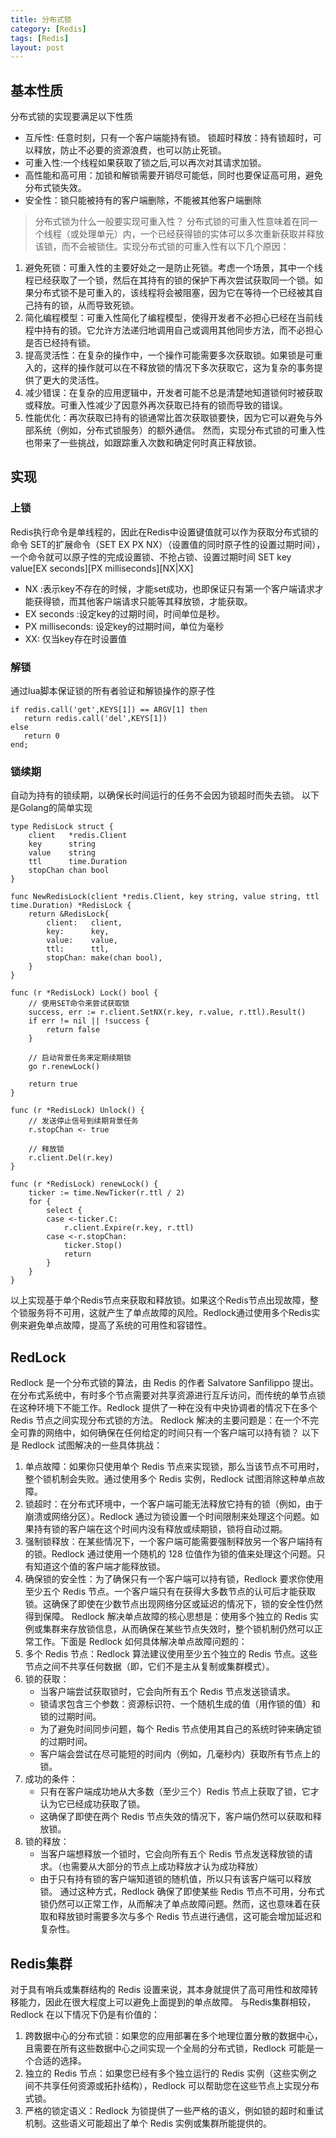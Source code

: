 ```yaml
---
title: 分布式锁
category: [Redis]
tags: [Redis]
layout: post
---
```

## 基本性质
分布式锁的实现要满足以下性质
* 互斥性: 任意时刻，只有一个客户端能持有锁。
锁超时释放：持有锁超时，可以释放，防止不必要的资源浪费，也可以防止死锁。
* 可重入性:一个线程如果获取了锁之后,可以再次对其请求加锁。
* 高性能和高可用：加锁和解锁需要开销尽可能低，同时也要保证高可用，避免分布式锁失效。
* 安全性：锁只能被持有的客户端删除，不能被其他客户端删除
> 分布式锁为什么一般要实现可重入性？
分布式锁的可重入性意味着在同一个线程（或处理单元）内，一个已经获得锁的实体可以多次重新获取并释放该锁，而不会被锁住。实现分布式锁的可重入性有以下几个原因：
1. 避免死锁：可重入性的主要好处之一是防止死锁。考虑一个场景，其中一个线程已经获取了一个锁，然后在其持有的锁的保护下再次尝试获取同一个锁。如果分布式锁不是可重入的，该线程将会被阻塞，因为它在等待一个已经被其自己持有的锁，从而导致死锁。
2. 简化编程模型：可重入性简化了编程模型，使得开发者不必担心已经在当前线程中持有的锁。它允许方法递归地调用自己或调用其他同步方法，而不必担心是否已经持有锁。
3. 提高灵活性：在复杂的操作中，一个操作可能需要多次获取锁。如果锁是可重入的，这样的操作就可以在不释放锁的情况下多次获取它，这为复杂的事务提供了更大的灵活性。
4. 减少错误：在复杂的应用逻辑中，开发者可能不总是清楚地知道锁何时被获取或释放。可重入性减少了因意外再次获取已持有的锁而导致的错误。
5. 性能优化：再次获取已持有的锁通常比首次获取锁要快，因为它可以避免与外部系统（例如，分布式锁服务）的额外通信。
然而，实现分布式锁的可重入性也带来了一些挑战，如跟踪重入次数和确定何时真正释放锁。
## 实现
### 上锁
Redis执行命令是单线程的，因此在Redis中设置键值就可以作为获取分布式锁的命令
SET的扩展命令（SET EX PX NX）（设置值的同时原子性的设置过期时间），一个命令就可以原子性的完成设置锁、不抢占锁、设置过期时间
SET key value[EX seconds][PX milliseconds][NX|XX]
- NX :表示key不存在的时候，才能set成功，也即保证只有第一个客户端请求才能获得锁，而其他客户端请求只能等其释放锁，才能获取。
- EX seconds :设定key的过期时间，时间单位是秒。
- PX milliseconds: 设定key的过期时间，单位为毫秒
- XX: 仅当key存在时设置值
### 解锁
通过lua脚本保证锁的所有者验证和解锁操作的原子性
```
if redis.call('get',KEYS[1]) == ARGV[1] then 
   return redis.call('del',KEYS[1]) 
else
   return 0
end;
```
### 锁续期
自动为持有的锁续期，以确保长时间运行的任务不会因为锁超时而失去锁。
以下是Golang的简单实现
```
type RedisLock struct {
    client   *redis.Client
    key      string
    value    string
    ttl      time.Duration
    stopChan chan bool
}

func NewRedisLock(client *redis.Client, key string, value string, ttl time.Duration) *RedisLock {
    return &RedisLock{
        client:   client,
        key:      key,
        value:    value,
        ttl:      ttl,
        stopChan: make(chan bool),
    }
}

func (r *RedisLock) Lock() bool {
    // 使用SET命令来尝试获取锁
    success, err := r.client.SetNX(r.key, r.value, r.ttl).Result()
    if err != nil || !success {
        return false
    }

    // 启动背景任务来定期续期锁
    go r.renewLock()

    return true
}

func (r *RedisLock) Unlock() {
    // 发送停止信号到续期背景任务
    r.stopChan <- true

    // 释放锁
    r.client.Del(r.key)
}

func (r *RedisLock) renewLock() {
    ticker := time.NewTicker(r.ttl / 2)
    for {
        select {
        case <-ticker.C:
            r.client.Expire(r.key, r.ttl)
        case <-r.stopChan:
            ticker.Stop()
            return
        }
    }
}
```
以上实现基于单个Redis节点来获取和释放锁。如果这个Redis节点出现故障，整个锁服务将不可用，这就产生了单点故障的风险。Redlock通过使用多个Redis实例来避免单点故障，提高了系统的可用性和容错性。
## RedLock
Redlock 是一个分布式锁的算法，由 Redis 的作者 Salvatore Sanfilippo 提出。在分布式系统中，有时多个节点需要对共享资源进行互斥访问，而传统的单节点锁在这种环境下不能工作。Redlock 提供了一种在没有中央协调者的情况下在多个 Redis 节点之间实现分布式锁的方法。
Redlock 解决的主要问题是：在一个不完全可靠的网络中，如何确保在任何给定的时间只有一个客户端可以持有锁？
以下是 Redlock 试图解决的一些具体挑战：
1. 单点故障：如果你只使用单个 Redis 节点来实现锁，那么当该节点不可用时，整个锁机制会失败。通过使用多个 Redis 实例，Redlock 试图消除这种单点故障。
2. 锁超时：在分布式环境中，一个客户端可能无法释放它持有的锁（例如，由于崩溃或网络分区）。Redlock 通过为锁设置一个时间限制来处理这个问题。如果持有锁的客户端在这个时间内没有释放或续期锁，锁将自动过期。
3. 强制锁释放：在某些情况下，一个客户端可能需要强制释放另一个客户端持有的锁。Redlock 通过使用一个随机的 128 位值作为锁的值来处理这个问题。只有知道这个值的客户端才能释放锁。
4. 确保锁的安全性：为了确保只有一个客户端可以持有锁，Redlock 要求你使用至少五个 Redis 节点。一个客户端只有在获得大多数节点的认可后才能获取锁。这确保了即使在少数节点出现网络分区或延迟的情况下，锁的安全性仍然得到保障。
Redlock 解决单点故障的核心思想是：使用多个独立的 Redis 实例或集群来存放锁信息，从而确保在某些节点失效时，整个锁机制仍然可以正常工作。下面是 Redlock 如何具体解决单点故障问题的：
1. 多个 Redis 节点：Redlock 算法建议使用至少五个独立的 Redis 节点。这些节点之间不共享任何数据（即，它们不是主从复制或集群模式）。
2. 锁的获取：
   - 当客户端尝试获取锁时，它会向所有五个 Redis 节点发送锁请求。
   - 锁请求包含三个参数：资源标识符、一个随机生成的值（用作锁的值）和锁的过期时间。
   - 为了避免时间同步问题，每个 Redis 节点使用其自己的系统时钟来确定锁的过期时间。
   - 客户端会尝试在尽可能短的时间内（例如，几毫秒内）获取所有节点上的锁。
3. 成功的条件：
   - 只有在客户端成功地从大多数（至少三个）Redis 节点上获取了锁，它才认为它已经成功获取了锁。
   - 这确保了即使在两个 Redis 节点失效的情况下，客户端仍然可以获取和释放锁。
4. 锁的释放：
   - 当客户端想释放一个锁时，它会向所有五个 Redis 节点发送释放锁的请求。（也需要从大部分的节点上成功释放才认为成功释放）
   - 由于只有持有锁的客户端知道锁的随机值，所以只有该客户端可以释放锁。
通过这种方式，Redlock 确保了即使某些 Redis 节点不可用，分布式锁仍然可以正常工作，从而解决了单点故障问题。然而，这也意味着在获取和释放锁时需要多次与多个 Redis 节点进行通信，这可能会增加延迟和复杂性。
## Redis集群
对于具有哨兵或集群结构的 Redis 设置来说，其本身就提供了高可用性和故障转移能力，因此在很大程度上可以避免上面提到的单点故障。
与Redis集群相较，Redlock 在以下情况下仍是有价值的：
1. 跨数据中心的分布式锁：如果您的应用部署在多个地理位置分散的数据中心，且需要在所有这些数据中心之间实现一个全局的分布式锁，Redlock 可能是一个合适的选择。
2. 独立的 Redis 节点：如果您已经有多个独立运行的 Redis 实例（这些实例之间不共享任何资源或拓扑结构），Redlock 可以帮助您在这些节点上实现分布式锁。
3. 严格的锁定语义：Redlock 为锁提供了一些严格的语义，例如锁的超时和重试机制。这些语义可能超出了单个 Redis 实例或集群所能提供的。
